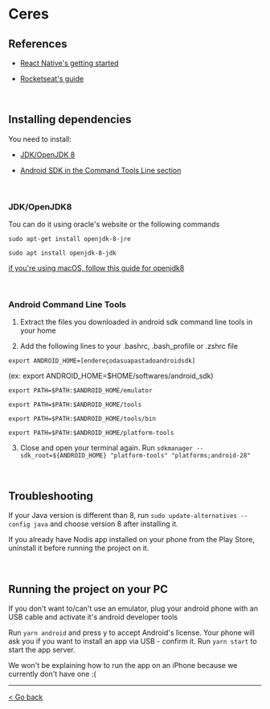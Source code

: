 # Ceres

## References

- [React Native's getting started](https://reactnative.dev/docs/getting-started)

- [Rocketseat's guide](https://react-native.rocketseat.dev/)

<br/>

## Installing dependencies

You need to install:

- [JDK/OpenJDK 8](https://www.oracle.com/java/technologies/javase-jdk8-downloads.html)

- [Android SDK in the Command Tools Line section](https://developer.android.com/studio/#downloads)

<br/>

### JDK/OpenJDK8

Tou can do it using oracle's website or the following commands

```
sudo apt-get install openjdk-8-jre
```

```
sudo apt install openjdk-8-jdk
```

[if you're using macOS, follow this guide for openjdk8](https://adoptopenjdk.net/installation.html#x64_mac-jdk)

<br/>

### Android Command Line Tools

1. Extract the files you downloaded in android sdk command line tools in your home

2. Add the following lines to your .bashrc, .bash_profile or .zshrc file

`export ANDROID_HOME=[endereçodasuapastadoandroidsdk]`

(ex: export ANDROID_HOME=\$HOME/softwares/android_sdk)

```
export PATH=$PATH:$ANDROID_HOME/emulator
```

```
export PATH=$PATH:$ANDROID_HOME/tools
```

```
export PATH=$PATH:$ANDROID_HOME/tools/bin
```

```
export PATH=$PATH:$ANDROID_HOME/platform-tools
```

3. Close and open your terminal again. Run
   `sdkmanager --sdk_root=${ANDROID_HOME} "platform-tools" "platforms;android-28"`

<br/>

## Troubleshooting

If your Java version is different than 8, run `sudo update-alternatives --config java` and choose version 8 after installing it.

If you already have Nodis app installed on your phone from the Play Store, uninstall it before running the project on it.

<br/>

## Running the project on your PC

If you don't want to/can't use an emulator, plug your android phone with an USB cable and activate it's android developer tools

Run `yarn android` and press y to accept Android's license. Your phone will ask you if you want to install an app via USB - confirm it.
Run `yarn start` to start the app server.

We won't be explaining how to run the app on an iPhone because we currently don't have one :(

---

[< Go back](https://nodis-com-br.github.io/math/)

